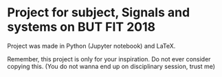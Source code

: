 # Project for subject, Signals and systems on BUT FIT 2018
Project was made in Python (Jupyter notebook) and LaTeX.

Remember, this project is only for your inspiration. Do not ever consider copying this. (You do not wanna end up on disciplinary session, trust me)
